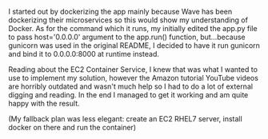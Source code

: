 I started out by dockerizing the app mainly because Wave has been dockerizing their microservices so this would show my understanding of Docker.  As for the command which it runs, my initially edited the app.py file to pass host='0.0.0.0' argument to the app.run() function, but...because gunicorn was used in the original README, I decided to have it run gunicorn and bind it to 0.0.0.0:8000 at runtime instead. 

Reading about the EC2 Container Service, I knew that was what I wanted to use to implement my solution, however the Amazon tutorial YouTube videos are horribly outdated and wasn't much help so I had to do a lot of external digging and reading.  In the end I managed to get it working and am quite happy with the result.   

(My fallback plan was less elegant: create an EC2 RHEL7 server, install docker on there and run the container)
